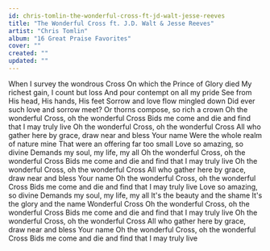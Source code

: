 ```yaml
---
id: chris-tomlin-the-wonderful-cross-ft-jd-walt-jesse-reeves
title: "The Wonderful Cross ft. J.D. Walt & Jesse Reeves"
artist: "Chris Tomlin"
album: "16 Great Praise Favorites"
cover: ""
created: ""
updated: ""
---
```


When I survey the wondrous Cross
On which the Prince of Glory died
My richest gain, I count but loss
And pour contempt on all my pride
See from His head, His hands, His feet
Sorrow and love flow mingled down
Did ever such love and sorrow meet?
Or thorns compose, so rich a crown
Oh the wonderful Cross, oh the wonderful Cross
Bids me come and die and find that I may truly live
Oh the wonderful Cross, oh the wonderful Cross
All who gather here by grace, draw near and bless Your name
Were the whole realm of nature mine
That were an offering far too small
Love so amazing, so divine
Demands my soul, my life, my all
Oh the wonderful Cross, oh the wonderful Cross
Bids me come and die and find that I may truly live
Oh the wonderful Cross, oh the wonderful Cross
All who gather here by grace, draw near and bless Your name
Oh the wonderful Cross, oh the wonderful Cross
Bids me come and die and find that I may truly live
Love so amazing, so divine
Demands my soul, my life, my all
It's the beauty and the shame
It's the glory and the name
Wonderful Cross
Oh the wonderful Cross, oh the wonderful Cross
Bids me come and die and find that I may truly live
Oh the wonderful Cross, oh the wonderful Cross
All who gather here by grace, draw near and bless Your name
Oh the wonderful Cross, oh the wonderful Cross
Bids me come and die and find that I may truly live